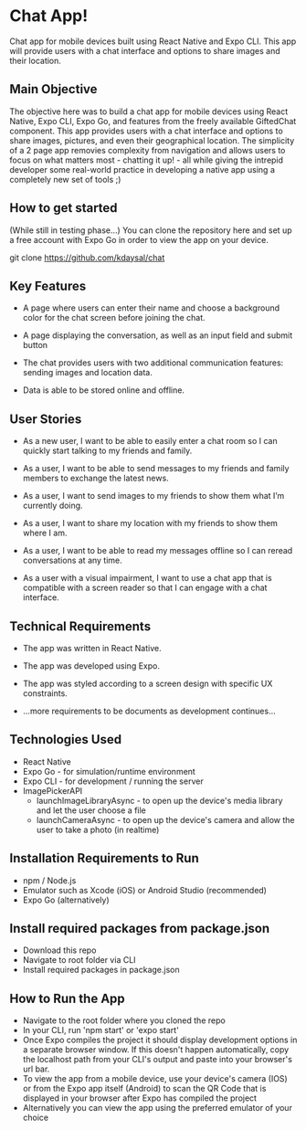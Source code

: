 # Chat App!
 Chat app for mobile devices built using React Native and Expo CLI. This app will provide users with a chat interface and options to share images and their location.

## Main Objective

The objective here was to build a chat app for mobile devices using React Native, Expo CLI, Expo Go, and features from the freely available GiftedChat component. This app provides users with a chat interface and options to share images, pictures, and even their geographical location. The simplicity of a 2 page app removies complexity from navigation and allows users to focus on what matters most - chatting it up! - all while giving the intrepid developer some real-world practice in developing a native app using a completely new set of tools ;)

## How to get started

(While still in testing phase...) You can clone the repository here and set up a free account with Expo Go in order to view the app on your device.

git clone https://github.com/kdaysal/chat

## Key Features

* A page where users can enter their name and choose a background color for the chat screen
before joining the chat.

* A page displaying the conversation, as well as an input field and submit button

* The chat provides users with two additional communication features: sending images
and location data.

* Data is able to be stored online and offline.

## User Stories

* As a new user, I want to be able to easily enter a chat room so I can quickly start talking to my
friends and family.

* As a user, I want to be able to send messages to my friends and family members to exchange
the latest news.

* As a user, I want to send images to my friends to show them what I’m currently doing.

* As a user, I want to share my location with my friends to show them where I am.

* As a user, I want to be able to read my messages offline so I can reread conversations at any
time.

* As a user with a visual impairment, I want to use a chat app that is compatible with a screen
reader so that I can engage with a chat interface.


## Technical Requirements

* The app was written in React Native.

* The app was developed using Expo.

* The app was styled according to a screen design with specific UX constraints.

* ...more requirements to be documents as development continues...

## Technologies Used

* React Native
* Expo Go - for simulation/runtime environment
* Expo CLI - for development / running the server
* ImagePickerAPI
    * launchImageLibraryAsync - to open up the device's media library and let the user choose a file
    * launchCameraAsync - to open up the device's camera and allow the user to take a photo (in realtime)

## Installation Requirements to Run

* npm / Node.js
* Emulator such as Xcode (iOS) or Android Studio (recommended)
* Expo Go (alternatively)

## Install required packages from package.json

* Download this repo
* Navigate to root folder via CLI
* Install required packages in package.json

## How to Run the App

* Navigate to the root folder where you cloned the repo
* In your CLI, run 'npm start' or 'expo start' 
* Once Expo compiles the project it should display development options in a separate browser window. If this doesn't happen automatically, copy the localhost path from your CLI's output and paste into your browser's url bar.
* To view the app from a mobile device, use your device's camera (IOS) or from the Expo app itself (Android) to scan the QR Code that is displayed in your browser after Expo has compiled the project
* Alternatively you can view the app using the preferred emulator of your choice